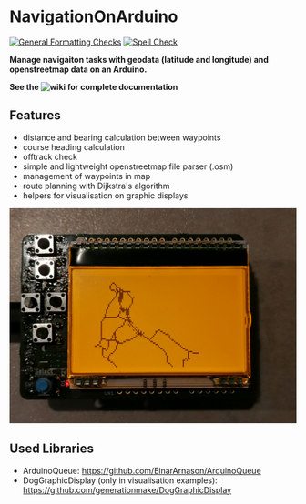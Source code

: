 # NavigationOnArduino
[![General Formatting Checks](https://github.com/wuehr1999/NavigationOnArduino/workflows/General%20Formatting%20Checks/badge.svg)](https://github.com/wuehr1999/NavigationOnArduino/actions?workflow=General+Formatting+Checks)
[![Spell Check](https://github.com/wuehr1999/NavigationOnArduino/workflows/Spell%20Check/badge.svg)](https://github.com/wuehr1999/NavigationOnArduino/actions?workflow=Spell+Check)

**Manage navigaiton tasks with geodata (latitude and  longitude) and openstreetmap data on an Arduino.**

**See the ![wiki](https://github.com/wuehr1999/NavigationOnArduino/wiki) for complete documentation**

## Features

* distance and bearing calculation between waypoints
* course heading calculation
* offtrack check
* simple and lightweight openstreetmap file parser (.osm)
* management of waypoints in map
* route planning with Dijkstra's algorithm
* helpers for visualisation on graphic displays

![Map on DOGM display](extras/images/display.png)

## Used Libraries

* ArduinoQueue: https://github.com/EinarArnason/ArduinoQueue
* DogGraphicDisplay (only in visualisation examples): https://github.com/generationmake/DogGraphicDisplay
